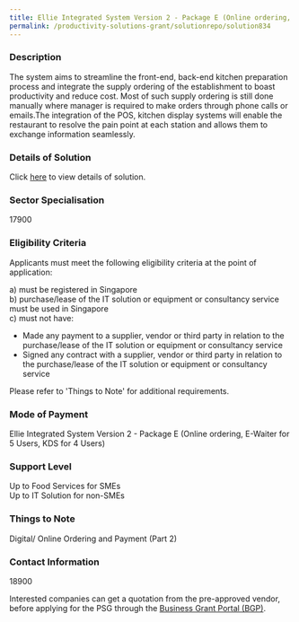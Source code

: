 ```yaml
---
title: Ellie Integrated System Version 2 - Package E (Online ordering, E-Waiter for 5 Users, KDS for 4 Users)
permalink: /productivity-solutions-grant/solutionrepo/solution834
---
```


### Description

The system aims to streamline the front-end, back-end kitchen preparation process and integrate the supply ordering of the establishment to boast productivity and reduce cost.  Most of such supply ordering is still done manually where manager is required to make orders through phone calls or emails.The integration of the POS, kitchen display systems will enable the restaurant to resolve the pain point at each station and allows them to exchange information seamlessly.

### Details of Solution

Click <a href='Supply Ellie Pte Ltd' target='_blank' rel='noopener'>here</a> to view details of solution.

### Sector Specialisation

 17900 

### Eligibility Criteria

Applicants must meet the following eligibility criteria at the point of application:

a) must be registered in Singapore <br>
b) purchase/lease of the IT solution or equipment or consultancy service must be used in Singapore <br>
c) must not have:
- Made any payment to a supplier, vendor or third party in relation to the purchase/lease of the IT solution or equipment or consultancy service
- Signed any contract with a supplier, vendor or third party in relation to the purchase/lease of the IT solution or equipment or consultancy service

Please refer to 'Things to Note' for additional requirements.

### Mode of Payment
Ellie Integrated System Version 2 - Package E (Online ordering, E-Waiter for 5 Users, KDS for 4 Users)

### Support Level
Up to Food Services for SMEs <br>
Up to IT Solution for non-SMEs

### Things to Note
Digital/ Online Ordering and Payment (Part 2)

### Contact Information
18900

Interested companies can get a quotation from the pre-approved vendor, before applying for the PSG through the <a target='_blank' rel='noopener' href='https://www.businessgrants.gov.sg/'>Business Grant Portal (BGP)</a>.
